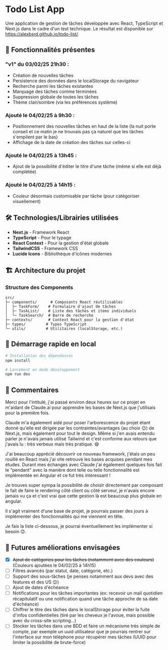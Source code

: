 # Todo List App

Une application de gestion de tâches développée avec React, TypeScript et Next.js dans le cadre d'un test technique.
Le résultat est disponible sur https://alexbsrd.github.io/todo-list/.

## 🚀 Fonctionnalités présentes

### "v1" du 03/02/25 21h30 :
- Création de nouvelles tâches
- Persistence des données dans le localStorage du navigateur
- Recherche parmi les tâches existantes
- Marquage des tâches comme terminées
- Suppression globale de toutes les tâches
- Thème clair/sombre (via les préférences système)

### Ajouté le 04/02/25 à 9h30 : 
- Positionnement des nouvelles tâches en haut de la liste (la nuit porte conseil et ce matin je ne trouvais pas ça naturel que les tâches s'empilent par le bas)
- Affichage de la date de création des tâches sur celles-ci

### Ajouté le 04/02/25 à 13h45 :
- Ajout de la possibilité d'éditer le titre d'une tâche (même si elle est déjà complétée)

### Ajouté le 04/02/25 à 14h15 :
- Couleur désormais customisable par tâche (pour catégoriser visuellement)

## 🛠 Technologies/Librairies utilisées

- **Next.js** - Framework React
- **TypeScript** - Pour le typage
- **React Context** - Pour la gestion d'état globale
- **TailwindCSS** - Framework CSS
- **Lucide Icons** - Bibliothèque d'icônes modernes

## 🏗 Architecture du projet

### Structure des Components
```
src/
├─ components/      # Composants React réutilisables
│  ├─ TaskForm/    # Formulaire d'ajout de tâches
│  ├─ TaskList/    # Liste des tâches et items individuels
│  └─ TaskSearch/  # Barre de recherche
├─ contexts/       # Context React pour la gestion d'état
├─ types/         # Types TypeScript
└─ utils/         # Utilitaires (localStorage, etc.)
```

## 🚗 Démarrage rapide en local

```bash
# Installation des dépendances
npm install

# Lancement en mode développement
npm run dev
```

## 💭 Commentaires

Merci pour l'intitulé, j'ai passé environ deux heures sur ce projet en m'aidant de Claude.ai pour apprendre les bases de Next.js que j'utilisais pour la première fois.

Claude m'a également aidé pour poser l'arborescence du projet étant donné qu'elle est dirigée par les contraintes/avantages (au choix 😉) de Next.js, mais également pour tout le design. Même si j'en avais entendu parler je n'avais jamais utilisé Tailwind et c'est conforme aux retours que j'avais lu : très verbeux mais très pratique. 😄

J'ai beaucoup apprécié découvrir ce nouveau framework, j'étais un peu rouillé en React mais j'ai vite retrouvé les bases acquises pendant mes études. Durant mes échanges avec Claude j'ai également quelques fois fait le "pendant" avec la manière dont telle ou telle fonctionnalité est implémentée en Angular et ce fut très intéressant !

Je trouves super sympa la possibilité de choisir directement par composant le fait de faire le rendering côté client ou côté serveur, je n'avais encore jamais vu ça et c'est vrai que cette gestion là est beaucoup plus globale en angular.

Il s'agit vraiment d'une base de projet, je pourrais passer des jours à implémenter des fonctionnalités qui me viennent en tête.

Je fais la liste ci-dessous, je pourrai éventuellement les implémenter si besoin 😊.

## 🎯 Futures améliorations envisagées

- [x] ~~Ajout de catégories pour les tâches (notamment avec des couleurs)~~ (Couleurs ajoutées le 04/02/25 à 14h15)
- [ ] Filtres avancés (par statut, date, catégorie, etc.)
- [ ] Support des sous-tâches (je penses notamment aux devs avec des features et des US 😉)
- [ ] Ajout de dates d'échéance
- [ ] Notifications pour les tâches importantes (ex: recevoir un mail quotidien récapitulatif ou une notification quand une tâche approche de sa date d'échéance)
- [ ] Chiffrer le titre des tâches dans le localStorage pour éviter la fuite d'infos confidentielles (tiré par les cheveux je l'avoue, mais possible avec du cross-site scripting...)
- [ ] Stocker les tâches dans une BDD et faire un mécanisme très simple de compte, par exemple un uuid utilisateur que je pourrais rentrer sur l'interface sur mon téléphone pour récupérer mes tâches (UUID pour limiter la possibilité de brute-force)
